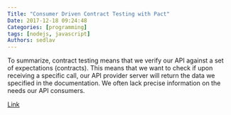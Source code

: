 ```yaml
---
Title: "Consumer Driven Contract Testing with Pact"
Date: 2017-12-18 09:24:48
Categories: [programming]
tags: [nodejs, javascript]
Authors: sedlav
---
```


To summarize, contract testing means that we verify our API against a set of expectations (contracts). This means that we want to check if upon receiving a specific call, our API provider server will return the data we specified in the documentation. We often lack precise information on the needs our API consumers.

[Link](https://blog.risingstack.com/consumer-driven-contract-testing-with-pact/)
